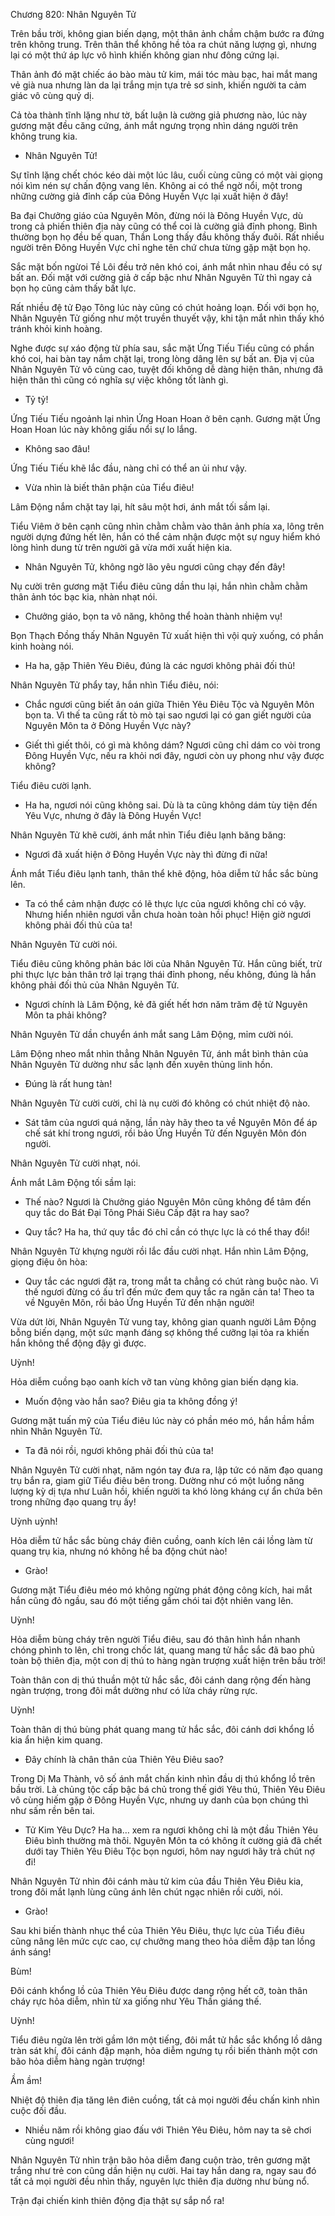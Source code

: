 




Chương 820: Nhân Nguyên Tử


Trên bầu trời, không gian biến dạng, một thân ảnh chầm chậm bước ra đứng trên không trung. Trên thân thể không hề tỏa ra chút năng lượng gì, nhưng lại có một thứ áp lực vô hình khiến không gian như đông cứng lại.

Thân ảnh đó mặt chiếc áo bào màu tử kim, mái tóc màu bạc, hai mắt mang vẻ già nua nhưng làn da lại trắng mịn tựa trẻ sơ sinh, khiến người ta cảm giác vô cùng quỷ dị.

Cả tòa thành tĩnh lặng như tờ, bất luận là cường giả phương nào, lúc này gương mặt đều căng cứng, ánh mắt ngưng trọng nhìn dáng người trên không trung kia.

- Nhân Nguyên Tử!

Sự tĩnh lặng chết chóc kéo dài một lúc lâu, cuối cùng cũng có một vài giọng nói kìm nén sự chấn động vang lên. Không ai có thể ngờ nổi, một trong những cường giả đỉnh cấp của Đông Huyền Vực lại xuất hiện ở đây!

Ba đại Chưởng giáo của Nguyên Môn, đừng nói là Đông Huyền Vực, dù trong cả phiến thiên địa này cũng có thể coi là cường giả đỉnh phong. Bình thường bọn họ đều bế quan, Thần Long thấy đầu không thấy đuôi. Rất nhiều người trên Đông Huyền Vực chỉ nghe tên chứ chưa từng gặp mặt bọn họ.

Sắc mặt bốn ngừoi Tề Lôi đều trở nên khó coi, ánh mắt nhìn nhau đều có sự bất an. Đối mặt với cường giả ở cấp bậc như Nhân Nguyên Tử thì ngay cả bọn họ cũng cảm thấy bất lực.

Rất nhiều đệ tử Đạo Tông lúc này cũng có chút hoảng loạn. Đối với bọn họ, Nhân Nguyên Tử giống như một truyền thuyết vậy, khi tận mắt nhìn thấy khó tránh khỏi kinh hoàng.

Nghe được sự xáo động từ phía sau, sắc mặt Ứng Tiếu Tiếu cũng có phần khó coi, hai bàn tay nắm chặt lại, trong lòng dâng lên sự bất an. Địa vị của Nhân Nguyên Tử vô cùng cao, tuyệt đối không dễ dàng hiện thân, nhưng đã hiện thân thì cũng có nghĩa sự việc không tốt lành gì.

- Tỷ tỷ!

Ứng Tiếu Tiếu ngoảnh lại nhìn Ứng Hoan Hoan ở bên cạnh. Gương mặt Ứng Hoan Hoan lúc này không giấu nổi sự lo lắng.

- Không sao đâu!

Ứng Tiếu Tiếu khẽ lắc đầu, nàng chỉ có thể an ủi như vậy.

- Vừa nhìn là biết thân phận của Tiểu điêu!

Lâm Động nắm chặt tay lại, hít sâu một hơi, ánh mắt tối sầm lại.

Tiểu Viêm ở bên cạnh cũng nhìn chằm chằm vào thân ảnh phía xa, lông trên người dựng đứng hết lên, hắn có thể cảm nhận được một sự nguy hiểm khó lòng hình dung từ trên người gã vừa mới xuất hiện kia.

- Nhân Nguyên Tử, không ngờ lão yêu ngươi cũng chạy đến đây!

Nụ cười trên gương mặt Tiểu điêu cũng dần thu lại, hắn nhìn chằm chằm thân ảnh tóc bạc kia, nhàn nhạt nói.

- Chưởng giáo, bọn ta vô năng, không thể hoàn thành nhiệm vụ!

Bọn Thạch Đồng thấy Nhân Nguyên Tử xuất hiện thì vội quỳ xuống, có phần kinh hoàng nói.

- Ha ha, gặp Thiên Yêu Điêu, đúng là các ngươi không phải đối thủ!

Nhân Nguyên Tử phẩy tay, hắn nhìn Tiểu điêu, nói:

- Chắc ngươi cũng biết ân oán giữa Thiên Yêu Điêu Tộc và Nguyên Môn bọn ta. Vì thế ta cũng rất tò mò tại sao ngươi lại có gan giết người của Nguyên Môn ta ở Đông Huyền Vực này?

- Giết thì giết thôi, có gì mà không dám? Ngươi cũng chỉ dám co vòi trong Đông Huyền Vực, nếu ra khỏi nơi đây, ngươi còn uy phong như vậy được không?

Tiểu điêu cười lạnh.

- Ha ha, ngươi nói cũng không sai. Dù là ta cũng không dám tùy tiện đến Yêu Vực, nhưng ở đây là Đông Huyền Vực!

Nhân Nguyên Tử khẽ cười, ánh mắt nhìn Tiểu điêu lạnh băng băng:

- Ngươi đã xuất hiện ở Đông Huyền Vực này thì đừng đi nữa!

Ánh mắt Tiểu điêu lạnh tanh, thân thể khẽ động, hỏa diễm tử hắc sắc bùng lên.

- Ta có thể cảm nhận được có lẽ thực lực của ngươi không chỉ có vậy. Nhưng hiển nhiên ngươi vẫn chưa hoàn toàn hồi phục! Hiện giờ ngươi không phải đối thủ của ta!

Nhân Nguyên Tử cười nói.

Tiểu điêu cũng không phản bác lời của Nhân Nguyên Tử. Hắn cũng biết, trừ phi thực lực bản thân trở lại trạng thái đỉnh phong, nếu không, đúng là hắn không phải đối thủ của Nhân Nguyên Tử.

- Ngươi chính là Lâm Động, kẻ đã giết hết hơn năm trăm đệ tử Nguyên Môn ta phải không?

Nhân Nguyên Tử dần chuyển ánh mắt sang Lâm Động, mỉm cười nói.

Lâm Động nheo mắt nhìn thẳng Nhân Nguyên Tử, ánh mắt bình thản của Nhân Nguyên Tử dường như sắc lạnh đến xuyên thủng linh hồn.

- Đúng là rất hung tàn!

Nhân Nguyên Tử cười cười, chỉ là nụ cười đó không có chút nhiệt độ nào.

- Sát tâm của ngươi quá nặng, lần này hãy theo ta về Nguyên Môn để áp chế sát khí trong ngươi, rồi bảo Ứng Huyền Tử đến Nguyên Môn đón người.

Nhân Nguyên Tử cười nhạt, nói.

Ánh mắt Lâm Động tối sầm lại:

- Thế nào? Ngươi là Chưởng giáo Nguyên Môn cũng không để tâm đến quy tắc do Bát Đại Tông Phái Siêu Cấp đặt ra hay sao?

- Quy tắc? Ha ha, thứ quy tắc đó chỉ cần có thực lực là có thể thay đổi!

Nhân Nguyên Tử khựng người rồi lắc đầu cười nhạt. Hắn nhìn Lâm Động, giọng điệu ôn hòa:

- Quy tắc các ngươi đặt ra, trong mắt ta chẳng có chút ràng buộc nào. Vì thế ngươi đừng có ấu trĩ đến mức đem quy tắc ra ngăn cản ta! Theo ta về Nguyên Môn, rồi bảo Ứng Huyền Tử đến nhận người!

Vừa dứt lời, Nhân Nguyên Tử vung tay, không gian quanh người Lâm Động bỗng biến dạng, một sức mạnh đáng sợ không thể cưỡng lại tỏa ra khiến hắn không thể động đậy gì được.

Uỳnh!

Hỏa diễm cuồng bạo oanh kích vỡ tan vùng không gian biến dạng kia.

- Muốn động vào hắn sao? Điêu gia ta không đồng ý!

Gương mặt tuấn mỹ của Tiểu điêu lúc này có phần méo mó, hắn hầm hầm nhìn Nhân Nguyên Tử.

- Ta đã nói rồi, ngươi không phải đối thủ của ta!

Nhân Nguyên Tử cười nhạt, năm ngón tay đưa ra, lập tức có năm đạo quang trụ bắn ra, giam giữ Tiểu điêu bên trong. Dường như có một luồng năng lượng kỳ dị tựa như Luân hồi, khiến người ta khó lòng kháng cự ẩn chứa bên trong những đạo quang trụ ấy!

Uỳnh uỳnh!

Hỏa diễm tử hắc sắc bùng cháy điên cuồng, oanh kích lên cái lồng làm từ quang trụ kia, nhưng nó không hề ba động chút nào!

- Grào!

Gương mặt Tiểu điêu méo mó không ngừng phát động công kích, hai mắt hắn cũng đỏ ngầu, sau đó một tiếng gầm chói tai đột nhiên vang lên.

Uỳnh!

Hỏa diễm bùng cháy trên người Tiểu điêu, sau đó thân hình hắn nhanh chóng phình to lên, chỉ trong chốc lát, quang mang tử hắc sắc đã bao phủ toàn bộ thiên địa, một con dị thú to hàng ngàn trượng xuất hiện trên bầu trời!

Toàn thân con dị thú thuần một tử hắc sắc, đôi cánh dang rộng đến hàng ngàn trượng, trong đôi mắt dường như có lửa cháy rừng rực.

Uỳnh!

Toàn thân dị thú bùng phát quang mang tử hắc sắc, đôi cánh dơi khổng lồ kia ẩn hiện kim quang.

- Đây chính là chân thân của Thiên Yêu Điêu sao?

Trong Dị Ma Thành, vô số ánh mắt chấn kinh nhìn đầu dị thú khổng lồ trên bầu trời. Là chủng tộc cấp bậc bá chủ trong thế giới Yêu thú, Thiên Yêu Điêu vô cùng hiếm gặp ở Đông Huyền Vực, nhưng uy danh của bọn chúng thì như sấm rền bên tai.

- Tử Kim Yêu Dực? Ha ha… xem ra ngươi không chỉ là một đầu Thiên Yêu Điêu bình thường mà thôi. Nguyên Môn ta có không ít cường giả đã chết dưới tay Thiên Yêu Điêu Tộc bọn ngươi, hôm nay ngươi hãy trả chút nợ đi!

Nhân Nguyên Tử nhìn đôi cánh màu tử kim của đầu Thiên Yêu Điêu kia, trong đôi mắt lạnh lùng cũng ánh lên chút ngạc nhiên rồi cười, nói.

- Grào!

Sau khi biến thành nhục thể của Thiên Yêu Điêu, thực lực của Tiểu điêu cũng nâng lên mức cực cao, cự chưởng mang theo hỏa diễm đập tan lồng ánh sáng!

Bùm!

Đôi cánh khổng lồ của Thiên Yêu Điêu được dang rộng hết cỡ, toàn thân cháy rực hỏa diễm, nhìn từ xa giống như Yêu Thần giáng thế.

Uỳnh!

Tiểu điêu ngửa lên trời gầm lớn một tiếng, đôi mắt tử hắc sắc khổng lồ dâng tràn sát khí, đôi cánh đập mạnh, hỏa diễm ngưng tụ rồi biến thành một cơn bão hỏa diễm hàng ngàn trượng!

Ầm ầm!

Nhiệt độ thiên địa tăng lên điên cuồng, tất cả mọi người đều chấn kinh nhìn cuộc đối đầu.

- Nhiều năm rồi không giao đấu với Thiên Yêu Điêu, hôm nay ta sẽ chơi cùng ngươi!

Nhân Nguyên Tử nhìn trận bão hỏa diễm đang cuộn trào, trên gương mặt trắng như trẻ con cũng dần hiện nụ cười. Hai tay hắn dang ra, ngay sau đó tất cả mọi người đều nhìn thấy, nguyên lực thiên địa dường như bùng nổ.

Trận đại chiến kinh thiên động địa thật sự sắp nổ ra!




